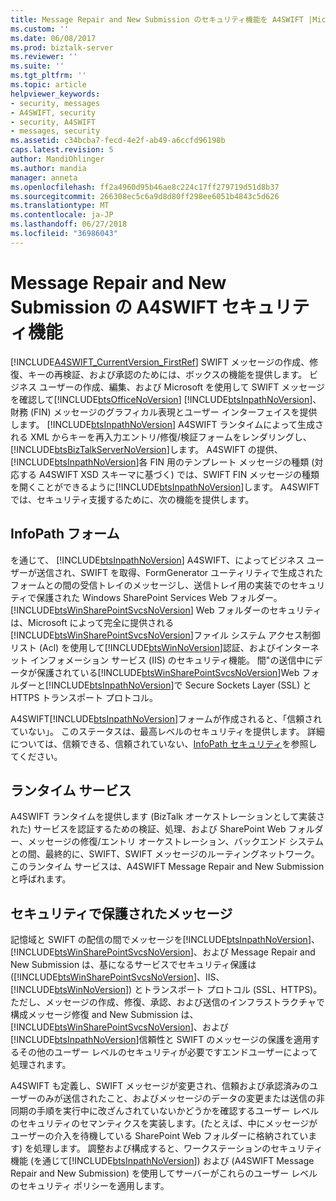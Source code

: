 ```yaml
---
title: Message Repair and New Submission のセキュリティ機能を A4SWIFT |Microsoft Docs
ms.custom: ''
ms.date: 06/08/2017
ms.prod: biztalk-server
ms.reviewer: ''
ms.suite: ''
ms.tgt_pltfrm: ''
ms.topic: article
helpviewer_keywords:
- security, messages
- A4SWIFT, security
- security, A4SWIFT
- messages, security
ms.assetid: c34bcba7-fecd-4e2f-ab49-a6ccfd96198b
caps.latest.revision: 5
author: MandiOhlinger
ms.author: mandia
manager: anneta
ms.openlocfilehash: ff2a4960d95b46ae8c224c17ff279719d51d8b37
ms.sourcegitcommit: 266308ec5c6a9d8d80ff298ee6051b4843c5d626
ms.translationtype: MT
ms.contentlocale: ja-JP
ms.lasthandoff: 06/27/2018
ms.locfileid: "36986043"
---
```

# <a name="a4swift-security-features-for-message-repair-and-new-submission"></a>Message Repair and New Submission の A4SWIFT セキュリティ機能
[!INCLUDE[A4SWIFT_CurrentVersion_FirstRef](../../includes/a4swift-currentversion-firstref-md.md)] SWIFT メッセージの作成、修復、キーの再検証、および承認のためには、ボックスの機能を提供します。 ビジネス ユーザーの作成、編集、および Microsoft を使用して SWIFT メッセージを確認して[!INCLUDE[btsOfficeNoVersion](../../includes/btsofficenoversion-md.md)] [!INCLUDE[btsInpathNoVersion](../../includes/btsinpathnoversion-md.md)]、財務 (FIN) メッセージのグラフィカル表現とユーザー インターフェイスを提供します。 [!INCLUDE[btsInpathNoVersion](../../includes/btsinpathnoversion-md.md)] A4SWIFT ランタイムによって生成される XML からキーを再入力エントリ/修復/検証フォームをレンダリングし、[!INCLUDE[btsBizTalkServerNoVersion](../../includes/btsbiztalkservernoversion-md.md)]します。 A4SWIFT の提供、[!INCLUDE[btsInpathNoVersion](../../includes/btsinpathnoversion-md.md)]各 FIN 用のテンプレート メッセージの種類 (対応する A4SWIFT XSD スキーマに基づく) では、SWIFT FIN メッセージの種類を開くことができるように[!INCLUDE[btsInpathNoVersion](../../includes/btsinpathnoversion-md.md)]します。 A4SWIFT では、セキュリティ支援するために、次の機能を提供します。  
  
## <a name="infopath-forms"></a>InfoPath フォーム  
 を通じて、 [!INCLUDE[btsInpathNoVersion](../../includes/btsinpathnoversion-md.md)] A4SWIFT、によってビジネス ユーザーが送信され、SWIFT を取得、FormGenerator ユーティリティで生成されたフォームとの間の受信トレイのメッセージし、送信トレイ用の実装でのセキュリティで保護された Windows SharePoint Services Web フォルダー。 [!INCLUDE[btsWinSharePointSvcsNoVersion](../../includes/btswinsharepointsvcsnoversion-md.md)] Web フォルダーのセキュリティは、Microsoft によって完全に提供される[!INCLUDE[btsWinSharePointSvcsNoVersion](../../includes/btswinsharepointsvcsnoversion-md.md)]ファイル システム アクセス制御リスト (Acl) を使用して[!INCLUDE[btsWinNoVersion](../../includes/btswinnoversion-md.md)]認証、およびインターネット インフォメーション サービス (IIS) のセキュリティ機能。 間"の送信中にデータが保護されている[!INCLUDE[btsWinSharePointSvcsNoVersion](../../includes/btswinsharepointsvcsnoversion-md.md)]Web フォルダーと[!INCLUDE[btsInpathNoVersion](../../includes/btsinpathnoversion-md.md)]で Secure Sockets Layer (SSL) と HTTPS トランスポート プロトコル。  
  
 A4SWIFT[!INCLUDE[btsInpathNoVersion](../../includes/btsinpathnoversion-md.md)]フォームが作成されると、「信頼されていない」。 このステータスは、最高レベルのセキュリティを提供します。 詳細については、信頼できる、信頼されていない、[InfoPath セキュリティ](../../adapters-and-accelerators/accelerator-swift/infopath-security.md)を参照してください。  
  
## <a name="runtime-service"></a>ランタイム サービス  
 A4SWIFT ランタイムを提供します (BizTalk オーケストレーションとして実装された) サービスを認証するための検証、処理、および SharePoint Web フォルダー、メッセージの修復/エントリ オーケストレーション、バックエンド システムとの間、最終的に、SWIFT、SWIFT メッセージのルーティングネットワーク。 このランタイム サービスは、A4SWIFT Message Repair and New Submission と呼ばれます。  
  
## <a name="secure-messages"></a>セキュリティで保護されたメッセージ  
 記憶域と SWIFT の配信の間でメッセージを[!INCLUDE[btsInpathNoVersion](../../includes/btsinpathnoversion-md.md)]、 [!INCLUDE[btsWinSharePointSvcsNoVersion](../../includes/btswinsharepointsvcsnoversion-md.md)]、および Message Repair and New Submission は、基になるサービスでセキュリティ保護は ([!INCLUDE[btsWinSharePointSvcsNoVersion](../../includes/btswinsharepointsvcsnoversion-md.md)]、IIS、 [!INCLUDE[btsWinNoVersion](../../includes/btswinnoversion-md.md)]) とトランスポート プロトコル (SSL、HTTPS)。 ただし、メッセージの作成、修復、承認、および送信のインフラストラクチャで構成メッセージ修復 and New Submission は、 [!INCLUDE[btsWinSharePointSvcsNoVersion](../../includes/btswinsharepointsvcsnoversion-md.md)]、および[!INCLUDE[btsInpathNoVersion](../../includes/btsinpathnoversion-md.md)]信頼性と SWIFT のメッセージの保護を適用するその他のユーザー レベルのセキュリティが必要ですエンドユーザーによって処理されます。  
  
 A4SWIFT も定義し、SWIFT メッセージが変更され、信頼および承認済みのユーザーのみが送信されたこと、およびメッセージのデータの変更または送信の非同期の手順を実行中に改ざんされていないかどうかを確認するユーザー レベルのセキュリティのセマンティクスを実装します。(たとえば、中にメッセージがユーザーの介入を待機している SharePoint Web フォルダーに格納されています) を処理します。 調整および構成すると、ワークステーションのセキュリティ機能 (を通じて[!INCLUDE[btsInpathNoVersion](../../includes/btsinpathnoversion-md.md)]) および (A4SWIFT Message Repair and New Submission) を使用してサーバーがこれらのユーザー レベルのセキュリティ ポリシーを適用します。